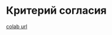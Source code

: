 # Критерий согласия
[colab url](https://colab.research.google.com/github/mathmechterver/stat2021/blob/master/prac10/stat10.ipynb)
